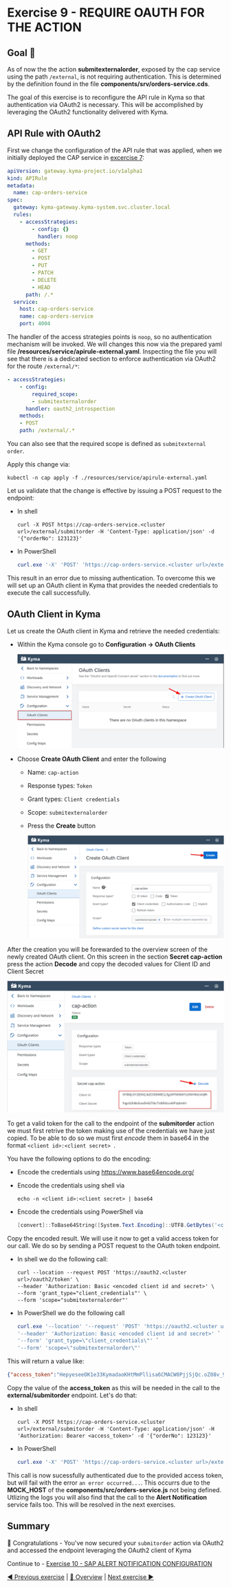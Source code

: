 # Exercise 9 - REQUIRE OAUTH FOR THE ACTION

## Goal 🎯

As of now the the action **submitexternalorder**, exposed by the cap service using the path `/external`, is not requiring authentication. This is determined by the definition found in the file **components/srv/orders-service.cds**.

The goal of this exercise is to reconfigure the API rule in Kyma so that authentication via OAuth2 is necessary. This will be accomplished by leveraging the OAuth2 functionality delivered with Kyma.

## API Rule with OAuth2

First we change the configuration of the API rule that was applied, when we initially deployed the CAP service in [excercise 7](../ex7/README.md):

```yaml
apiVersion: gateway.kyma-project.io/v1alpha1
kind: APIRule
metadata:
  name: cap-orders-service
spec:
  gateway: kyma-gateway.kyma-system.svc.cluster.local
  rules:
    - accessStrategies:
        - config: {}
          handler: noop
      methods:
        - GET
        - POST
        - PUT
        - PATCH
        - DELETE
        - HEAD
      path: /.*
  service:
    host: cap-orders-service
    name: cap-orders-service
    port: 4004
```

The handler of the access strategies points is `noop`, so no authentication mechanism will be invoked. We will changes this now via the prepared yaml file **/resources/service/apirule-external.yaml**. Inspecting the file you will see that there is a dedicated section to enforce authentication via OAuth2 for the route `/external/*`:

```yaml
- accessStrategies:
    - config:
        required_scope:
        - submitexternalorder
      handler: oauth2_introspection
    methods:
    - POST
    path: /external/.*
```

You can also see that the required scope is defined as `submitexternal order`.

Apply this change via:

```shell
kubectl -n cap apply -f ./resources/service/apirule-external.yaml
```

Let us validate that the change is effective by issuing a POST request to the endpoint:

- In shell

  ```shell
  curl -X POST https://cap-orders-service.<cluster url>/external/submitorder -H 'Content-Type: application/json' -d '{"orderNo": 123123}'
  ```

- In PowerShell

  ```powershell
  curl.exe '-X' 'POST' 'https://cap-orders-service.<cluster url>/external/submitorder' '-H' 'Content-Type: application/json' '-d' '{\"orderNo\": 123123}'
  ```

This result in an error due to missing authentication. To overcome this we will set up an OAuth client in Kyma that provides the needed credentials to execute the call successfully.

## OAuth Client in Kyma

Let us create the OAuth client in Kyma and retrieve the needed credentials:

- Within the Kyma console go to **Configuration -> OAuth Clients**

  ![Kyma Console OAuth Client](./images/kyma_OAuth_Step1.png)

- Choose **Create OAuth Client** and enter the following

  - Name: `cap-action`
  - Response types: `Token`
  - Grant types: `Client credentials`
  - Scope: `submitexternalorder`
  - Press the **Create** button

    ![Kyma Create OAuth Client](./images/kyma_OAuth_Step2.png)

After the creation you will be forewarded to the overview screen of the newly created OAuth client. On this screen in the section **Secret cap-action** press the action **Decode** and copy the decoded values for Client ID and Client Secret

![Kyma Copy Secrets](./images/kyma_OAuth_Step3.png)

To get a valid token for the call to the endpoint of the **submitorder** action we must first retrive the token making use of the credentials we have just copied. To be able to do so we must first _encode_ them in base64 in the format `<client id>:<client secret> `.

You have the following options to do the encoding:

- Encode the credentials using https://www.base64encode.org/
- Encode the credentials using shell via

  ```shell
  echo -n <client id>:<client secret> | base64
  ```

- Encode the credentials using PowerShell via

  ```powershell
  [convert]::ToBase64String([System.Text.Encoding]::UTF8.GetBytes('<client id>:<client secret>'))
  ```

Copy the encoded result. We will use it now to get a valid access token for our call. We do so by sending a POST request to the OAuth token endpoint.

- In shell we do the following call:

  ```shell
  curl --location --request POST 'https://oauth2.<cluster url>/oauth2/token' \
  --header 'Authorization: Basic <encoded client id and secret>' \
  --form 'grant_type="client_credentials"' \
  --form 'scope="submitexternalorder"'
  ```

- In PowerShell we do the following call

  ```powershell
  curl.exe '--location' '--request' 'POST' 'https://oauth2.<cluster url>/oauth2/token' `
  '--header' 'Authorization: Basic <encoded client id and secret>' `
  '--form' 'grant_type=\"client_credentials\"' `
  '--form' 'scope=\"submitexternalorder\"'
  ```

This will return a value like:

```json
{"access_token":"HepyeseeOK1e33KymadaoKHtMmPllisa6CMACW0PjjSjQc.oZ08v_9gvNM17CoolSL3lFlYcX8z-HT7i7cG_rq1vapGGk","expires_in":3599,"scope":"submitexternalorder","token_type":"bearer"}%
```

Copy the value of the **access_token** as this will be needed in the call to the **external/submitorder** endpoint. Let's do that:

- In shell

  ```shell
  curl -X POST https://cap-orders-service.<cluster url>/external/submitorder -H 'Content-Type: application/json' -H 'Authorization: Bearer <access_token>' -d '{"orderNo": 123123}'
  ```

- In PowerShell

  ```powershell
  curl.exe '-X' 'POST' 'https://cap-orders-service.<cluster url>/external/submitorder' '-H' 'Content-Type: application/json' '-H' 'Authorization: Bearer <access_token>' '-d' '{\"orderNo\": 123123}'
  ```

This call is now sucessfully authenticated due to the provided access token, but will fail with the error `an error occurred...`. This occurrs due to the **MOCK_HOST** of the **components/src/orders-service.js** not being defined. Utlizing the logs you will also find that the call to the **Alert Notification** service fails too. This will be resolved in the next exercises.

## Summary

🎉 Congratulations - You've now secured your `submitorder` action via OAuth2 and accessed the endpoint leveraging the OAuth2 client of Kyma

Continue to - [Exercise 10 - SAP ALERT NOTIFICATION CONFIGURATION](../ex8/README.md)

[◀ Previous exercise](../ex8/README.md) | [🔼 Overview](../../README.md) | [Next exercise ▶](../ex10/README.md)
